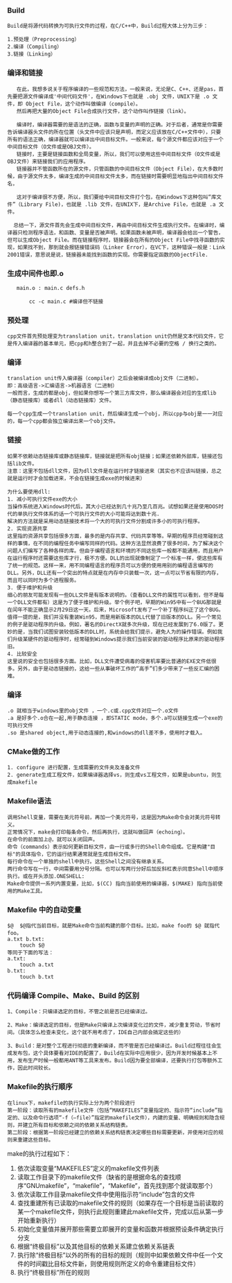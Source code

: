 ### Build
    Build是将源代码转换为可执行文件的过程，在C/C++中，Build过程大体上分为三步：

    1.预处理（Preprocessing）
    2.编译（Compiling）
    3.链接（Linking）

### 编译和链接
       在此，我想多说关于程序编译的一些规范和方法，一般来说，无论是C、C++、还是pas，首先要把源文件编译成'中间代码文件'，在Windows下也就是 .obj 文件，UNIX下是 .o 文件，即 Object File，这个动作叫做编译（compile）。
       然后再把大量的Object File合成执行文件，这个动作叫作链接（link）。   
     
       编译时，编译器需要的是语法的正确，函数与变量的声明的正确。对于后者，通常是你需要告诉编译器头文件的所在位置（头文件中应该只是声明，而定义应该放在C/C++文件中），只要所有的语法正确，编译器就可以编译出中间目标文件。一般来说，每个源文件都应该对应于一个中间目标文件（O文件或是OBJ文件）。 
       链接时，主要是链接函数和全局变量，所以，我们可以使用这些中间目标文件（O文件或是OBJ文件）来链接我们的应用程序。
       链接器并不管函数所在的源文件，只管函数的中间目标文件（Object File），在大多数时候，由于源文件太多，编译生成的中间目标文件太多，而在链接时需要明显地指出中间目标文件名，
       
       这对于编译很不方便，所以，我们要给中间目标文件打个包，在Windows下这种包叫“库文件”（Library File)，也就是 .lib 文件，在UNIX下，是Archive File，也就是 .a 文件。

      总结一下，源文件首先会生成中间目标文件，再由中间目标文件生成执行文件。在编译时，编译器只检测程序语法，和函数、变量是否被声明。如果函数未被声明，编译器会给出一个警告，但可以生成Object File。而在链接程序时，链接器会在所有的Object File中找寻函数的实现，如果找不到，那到就会报链接错误码（Linker Error），在VC下，这种错误一般是：Link 2001错误，意思说是说，链接器未能找到函数的实现。你需要指定函数的ObjectFile.
### 生成中间件也即.o
       main.o : main.c defs.h

           cc -c main.c #编译但不链接
### 预处理
    cpp文件首先预处理变为translation unit，translation unit仍然是文本代码文件，它是传入编译器的基本单元，把cpp和h整合到了一起，并且去掉不必要的空格 / 换行之类的。
### 编译
    translation unit传入编译器（compiler）之后会被编译成obj文件（二进制）。
    即：高级语言->汇编语言->机器语言（二进制）
    一般而言，生成的都是obj，但如果你想写一个第三方库文件，那么编译器会对应的生成lib（静态链接库）或者dll（动态链接库）文件。

    每一个cpp生成一个translation unit，然后编译生成一个obj，所以cpp与obj是一一对应的，每一个cpp都会独立编译出来一个obj文件。
### 链接
    如果不依赖动态链接库或静态链接库，链接就是把所有obj链接；如果还依赖外部库，链接还包括lib文件。
    注意：这里不包括dll文件，因为dll文件是在运行时才链接进来（其实也不应该叫链接，总之就是运行时才会加载进来，不会在链接生成exe的时候进来）

    为什么要使用dll:
    1. 减小可执行文件exe的大小
    当操作系统进入Windows时代后，其大小已经达到几十兆乃至几百兆。试想如果还是使用DOS时代的单执行文件体系的话一个可执行文件的大小可能将达到数十兆.
    解决的方法就是采用动态链接技术将一个大的可执行文件分割成许多小的可执行程序。
    2. 实现资源共享
    这里指的资源共享包括很多方面，最多的是内存共享、代码共享等等。早期的程序员经常碰到这样的事情，在不同的编程任务中编写同样的代码。这种方法显然浪费了很多时间，为了解决这个问题人们编写了各种各样的库。但由于编程语言和环境的不同这些库一般都不能通用，而且用户在运行程序时还需要这些库才行，极不方便。DLL的出现就像制定了一个标准一样，使这些库有了统一的规范。这样一来，用不同编程语言的程序员可以方便的使用用别的编程语言编写的DLL。另外，DLL还有一个突出的特点就是在内存中只装载一次，这一点可以节省有限的内存，而且可以同时为多个进程服务。
    3. 便于维护和升级
    细心的朋友可能发现有一些DLL文件是有版本说明的。（查看DLL文件的属性可以看到，但不是每一个DLL文件都有）这是为了便于维护和升级。举个例子吧，早期的Win95中有一个BUG那就是在闰年不能正确显示2月29日这一天。后来，Microsoft发布了一个补丁程序纠正了这个BUG。值得一提的是，我们并没有重装Win95，而是用新版本的DLL代替了旧版本的DLL。另一个常见的例子是驱动程序的升级。例如，著名的DirectX就多次升级，现在已经发展到了6.0版了。更妙的是，当我们试图安装较低版本的DLL时，系统会给我们提示，避免人为的操作错误。例如我们升级某硬件的驱动程序时，经常碰到Windows提示我们当前安装的驱动程序比原来的驱动程序旧。
    4. 比较安全
    这里说的安全也包括很多方面。比如，DLL文件遭受病毒的侵害机率要比普通的EXE文件低很多。另外，由于是动态链接的，这给一些从事破坏工作的“高手”们多少带来了一些反汇编的困难。

### 编译
    .o 就相当于windows里的obj文件 ，一个.c或.cpp文件对应一个.o文件 
    .a 是好多个.o合在一起,用于静态连接 ，即STATIC mode，多个.a可以链接生成一个exe的可执行文件 
    .so 是shared object,用于动态连接的,和windows的dll差不多，使用时才载入。

### CMake做的工作
    1. configure 进行配置，生成需要的文件夹及准备文件
    2. generate生成工程文件，如果编译器选择vs，则生成vs工程文件，如果是ubuntu，则生成makefile

### Makefile语法
    调用Shell变量，需要在美元符号前，再加一个美元符号，这是因为Make命令会对美元符号转义。
    正常情况下，make会打印每条命令，然后再执行，这就叫做回声（echoing）。
    在命令的前面加上@，就可以关闭回声。
    命令（commands）表示如何更新目标文件，由一行或多行的Shell命令组成。它是构建"目标"的具体指令，它的运行结果通常就是生成目标文件。
    每行命令在一个单独的shell中执行。这些Shell之间没有继承关系。
    两行命令写在一行，中间需要用分号分隔。也可以写两行分好后加反斜杠表示同意Shell中顺序执行。或在开头添加.ONESHELL:
    Make命令提供一系列内置变量，比如，$(CC) 指向当前使用的编译器，$(MAKE) 指向当前使用的Make工具。

### Makefile 中的自动变量
    $@  $@指代当前目标，就是Make命令当前构建的那个目标。比如，make foo的 $@ 就指代foo。
    a.txt b.txt: 
        touch $@
    等同于下面的写法：
    a.txt:
        touch a.txt
    b.txt:
        touch b.txt
### 代码编译 Compile、Make、Build 的区别
    1、Compile：只编译选定的目标，不管之前是否已经编译过。

    2、Make：编译选定的目标，但是Make只编译上次编译变化过的文件，减少重复劳动，节省时间。（具体怎么检查未变化，这个就不用考虑了，IDE自己内部会搞定这些的）

    3、Build：是对整个工程进行彻底的重新编译，而不管是否已经编译过。Build过程往往会生成发布包，这个具体要看对IDE的配置了，Build在实际中应用很少，因为开发时候基本上不用，发布生产时候一般都用ANT等工具来发布。Build因为要全部编译，还要执行打包等额外工作，因此时间较长。

### Makefile的执行顺序
    在linux下，makefile的执行实际上分为两个阶段进行
    第一阶段：读取所有的makefile文件（包括“MAKEFILES”变量指定的、指示符“include”指定的、以及命令行选项“-f（–file）”指定的makefile文件），内建的变量、明确规则和隐含规则，并建立所有目标和依赖之间的依赖关系结构链表。
    第二阶段：根据第一阶段已经建立的依赖关系结构链表决定哪些目标需要更新，并使用对应的规则来重建这些目标。

make的执行过程如下：
1. 依次读取变量“MAKEFILES”定义的makefile文件列表
2. 读取工作目录下的makefile文件（缺省的是根据命名的查找顺序“GNUmakefile”，“makefile”，“Makefile”，首先找到那个就读取那个）
3. 依次读取工作目录makefile文件中使用指示符“include”包含的文件
4. 查找重建所有已读取的makefile文件的规则（如果存在一个目标是当前读取的某一个makefile文件，则执行此规则重建此makefile文件，完成以后从第一步开始重新执行）
5. 初始化变量值并展开那些需要立即展开的变量和函数并根据预设条件确定执行分支
6. 根据“终极目标”以及其他目标的依赖关系建立依赖关系链表
7. 执行除“终极目标”以外的所有的目标的规则（规则中如果依赖文件中任一个文件的时间戳比目标文件新，则使用规则所定义的命令重建目标文件）
8. 执行“终极目标”所在的规则

